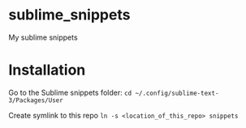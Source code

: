 # sublime_snippets
My sublime snippets

# Installation

Go to the Sublime snippets folder: 
```cd ~/.config/sublime-text-3/Packages/User```

Create symlink to this repo
```ln -s <location_of_this_repo> snippets```
